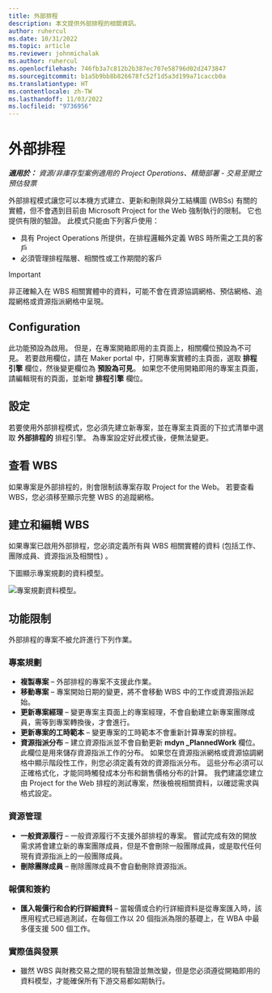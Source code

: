 ```yaml
---
title: 外部排程
description: 本文提供外部排程的相關資訊。
author: ruhercul
ms.date: 10/31/2022
ms.topic: article
ms.reviewer: johnmichalak
ms.author: ruhercul
ms.openlocfilehash: 746fb3a7c812b2b387ec707e58796d02d2473847
ms.sourcegitcommit: b1a5b9bb8b826678fc52f1d5a3d199a71caccb0a
ms.translationtype: HT
ms.contentlocale: zh-TW
ms.lasthandoff: 11/03/2022
ms.locfileid: "9736956"
---
```

# <a name="external-scheduling"></a>外部排程

_**適用於：** 資源/非庫存型案例適用的 Project Operations、精簡部署 - 交易至開立預估發票_

外部排程模式讓您可以本機方式建立、更新和刪除與分工結構圖 (WBSs) 有關的實體，但不會遇到目前由 Microsoft Project for the Web 強制執行的限制。 它也提供有限的驗證。 此模式只能由下列客戶使用：

- 具有 Project Operations 所提供，在排程邏輯外定義 WBS 時所需之工具的客戶
- 必須管理排程階層、相關性或工作期間的客戶

> [!IMPORTANT]
> 非正確輸入在 WBS 相關實體中的資料，可能不會在資源協調網格、預估網格、追蹤網格或資源指派網格中呈現。

## <a name="configuration"></a>Configuration

此功能預設為啟用。 但是，在專案開箱即用的主頁面上，相關欄位預設為不可見。 若要啟用欄位，請在 Maker portal 中，打開專案實體的主頁面，選取 **排程引擎** 欄位，然後變更欄位為 **預設為可見**。 如果您不使用開箱即用的專案主頁面，請編輯現有的頁面，並新增 **排程引擎** 欄位。

## <a name="settings"></a>設定

若要使用外部排程模式，您必須先建立新專案，並在專案主頁面的下拉式清單中選取 **外部排程的** 排程引擎。 為專案設定好此模式後，便無法變更。

## <a name="viewing-the-wbs"></a>查看 WBS

如果專案是外部排程的，則會限制該專案存取 Project for the Web。 若要查看 WBS，您必須移至顯示完整 WBS 的追蹤網格。

## <a name="creating-and-editing-the-wbs"></a>建立和編輯 WBS

如果專案已啟用外部排程，您必須定義所有與 WBS 相關實體的資料 (包括工作、團隊成員、資源指派及相關性) 。

下圖顯示專案規劃的資料模型。

![專案規劃資料模型。](media/projectplanningdatamodel.png)

## <a name="functional-limitations"></a>功能限制

外部排程的專案不被允許進行下列作業。

### <a name="project-planning"></a>專案規劃

- **複製專案** – 外部排程的專案不支援此作業。
- **移動專案** – 專案開始日期的變更，將不會移動 WBS 中的工作或資源指派起始。
- **更新專案經理** – 變更專案主頁面上的專案經理，不會自動建立新專案團隊成員，需等到專案轉換後，才會進行。
- **更新專案的工時範本** – 變更專案的工時範本不會重新計算專案的排程。
- **資源指派分布** – 建立資源指派並不會自動更新 **mdyn \_PlannedWork** 欄位。 此欄位是用來儲存資源指派工作的分布。 如果您在資源指派網格或資源協調網格中顯示階段性工作，則您必須定義有效的資源指派分布。 這些分布必須可以正確格式化，才能同時觸發成本分布和銷售價格分布的計算。 我們建議您建立由 Project for the Web 排程的測試專案，然後檢視相關資料，以確認需求與格式設定。

### <a name="resource-management"></a>資源管理

- **一般資源履行** – 一般資源履行不支援外部排程的專案。 嘗試完成有效的開放需求將會建立新的專案團隊成員，但是不會刪除一般團隊成員，或是取代任何現有資源指派上的一般團隊成員。
- **刪除團隊成員** – 刪除團隊成員不會自動刪除資源指派。

### <a name="quoting-and-contracting"></a>報價和簽約

- **匯入報價行和合約行詳細資料** – 當報價或合約行詳細資料是從專案匯入時，該應用程式已經過測試，在每個工作以 20 個指派為限的基礎上，在 WBA 中最多僅支援 500 個工作。

### <a name="actuals-and-invoicing"></a>實際值與發票

- 雖然 WBS 與財務交易之間的現有驗證並無改變，但是您必須遵從開箱即用的資料模型，才能確保所有下游交易都如期執行。
